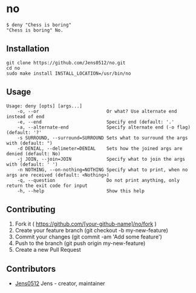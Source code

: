# no

```
$ deny "Chess is boring"
"Chess is boring" No.
```

## Installation

```
git clone https://github.com/Jens0512/no.git 
cd no
sudo make install INSTALL_LOCATION=/usr/bin/no
```

## Usage

```text
Usage: deny [opts] [args...]
    -o, --or                         Or what? Use alternate end instead of end
    -e, --end                        Specify end (default: '.'
    -a, --alternate-end              Specify alternate end (-o flag) (default: '?'
    -s SURROUND, --surround=SURROUND Sets what to surround the args with (default: ")
    -d DENIAL, --delimeter=DENIAL    Sets how the joined args are denied (default: No)
    -j JOIN, --join=JOIN             Specify what to join the args with (default: ' ')
    -n NOTHING, --on-nothing=NOTHING Specify what to print, when no args are received (default: <Nothing>)
    -q, --question                   Do not print anything, only return the exit code for input
    -h, --help                       Show this help
```

## Contributing

1. Fork it ( https://github.com/[your-github-name]/no/fork )
2. Create your feature branch (git checkout -b my-new-feature)
3. Commit your changes (git commit -am 'Add some feature')
4. Push to the branch (git push origin my-new-feature)
5. Create a new Pull Request

## Contributors

- [Jens0512](https://github.com/Jens0512) Jens - creator, maintainer
